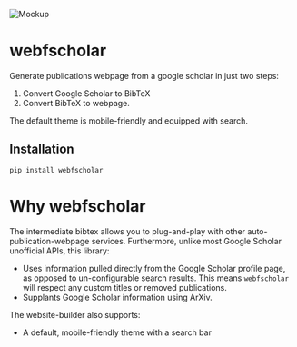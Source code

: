 ![Mockup](https://user-images.githubusercontent.com/2068077/87393876-ac37e580-c563-11ea-8104-e9f8b43ffcef.jpg)

# webfscholar

Generate publications webpage from a google scholar in just two steps:

1. Convert Google Scholar to BibTeX
2. Convert BibTeX to webpage.

The default theme is mobile-friendly and equipped with search.

## Installation

```
pip install webfscholar
```

# Why webfscholar

The intermediate bibtex allows you to plug-and-play with other
auto-publication-webpage services. Furthermore, unlike most Google Scholar
unofficial APIs, this library:

- Uses information pulled directly from the Google Scholar profile page, as
  opposed to un-configurable search results. This means `webfscholar` will
  respect any custom titles or removed publications.
- Supplants Google Scholar information using ArXiv.

The website-builder also supports:

- A default, mobile-friendly theme with a search bar

